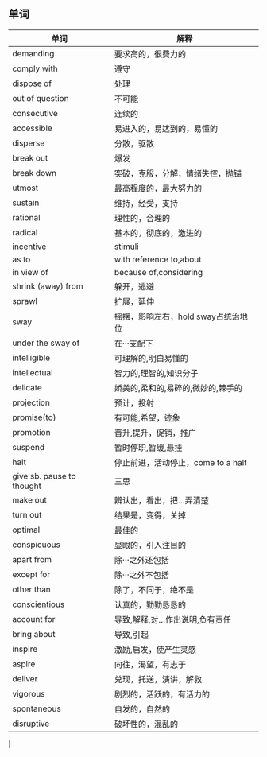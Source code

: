 ## 单词   

|单词 |解释  |
|------------|---------|
|demanding   |要求高的，很费力的|
|comply with  |遵守  |
|dispose of  |处理 |
|out of question |不可能 |
|consecutive |连续的 |
|accessible | 易进入的，易达到的，易懂的 |
|disperse | 分散，驱散 |
|break out |爆发 |
|break down |突破，克服，分解，情绪失控，抛锚|
|utmost|最高程度的，最大努力的|
|sustain|维持，经受，支持|
|rational|理性的，合理的|
|radical|基本的，彻底的，激进的|
|incentive|stimuli|
|as to|with reference to,about|
|in view of|because of,considering|
|shrink (away) from|躲开，逃避|
|sprawl|扩展，延伸|
|sway|摇摆，影响左右，hold sway占统治地位|
|under the sway of|在···支配下|
|intelligible|可理解的,明白易懂的|
|intellectual|智力的,理智的,知识分子|
|delicate|娇美的,柔和的,易碎的,微妙的,棘手的|
|projection|预计，投射|
|promise(to)|有可能,希望，迹象|
|promotion|晋升,提升，促销，推广|
|suspend|暂时停职,暂缓,悬挂|
|halt|停止前进，活动停止，come to a halt|
|give sb. pause to thought|三思|
|make out|辨认出，看出，把…弄清楚|
|turn out|结果是，变得，关掉|
|optimal|最佳的|
|conspicuous|显眼的，引人注目的|
|apart from|除···之外还包括|
|except for|除···之外不包括|
|other than|除了，不同于，绝不是|
|conscientious|认真的，勤勤恳恳的|
|account for|导致,解释,对…作出说明,负有责任
|bring about|导致,引起|
|inspire|激励,启发，使产生灵感|
|aspire|向往，渴望，有志于|
|deliver|兑现，托送，演讲，解救|
|vigorous|剧烈的，活跃的，有活力的|
|spontaneous|自发的，自然的|
|disruptive|破坏性的，混乱的|
|